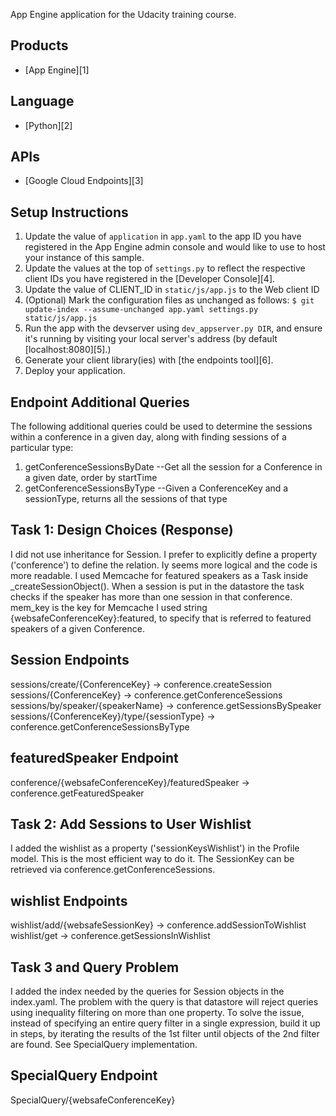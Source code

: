 App Engine application for the Udacity training course.

## Products
- [App Engine][1]

## Language
- [Python][2]

## APIs
- [Google Cloud Endpoints][3]

## Setup Instructions
1. Update the value of `application` in `app.yaml` to the app ID you
   have registered in the App Engine admin console and would like to use to host
   your instance of this sample.
1. Update the values at the top of `settings.py` to
   reflect the respective client IDs you have registered in the
   [Developer Console][4].
1. Update the value of CLIENT_ID in `static/js/app.js` to the Web client ID
1. (Optional) Mark the configuration files as unchanged as follows:
   `$ git update-index --assume-unchanged app.yaml settings.py static/js/app.js`
1. Run the app with the devserver using `dev_appserver.py DIR`, and ensure it's running by visiting
   your local server's address (by default [localhost:8080][5].)
1. Generate your client library(ies) with [the endpoints tool][6].
1. Deploy your application.

## Endpoint Additional Queries
   The following additional queries could be used to determine the sessions within a conference in a given day, along with finding sessions of a particular type:
1. getConferenceSessionsByDate --Get all the session for a Conference in a given date, order by startTime
2. getConferenceSessionsByType --Given a ConferenceKey and a sessionType, returns all the sessions of that type


## Task 1: Design Choices (Response)
I did not use inheritance for Session. I prefer to explicitly define a property ('conference') to define the relation. Iy seems more logical and the code is more readable.
I used Memcache for featured speakers as a Task inside _createSessionObject(). When a session is put in the datastore the task checks if the speaker has more than one session in that conference. mem_key is the key for Memcache I used string {websafeConferenceKey}:featured, to specify that is referred to featured speakers of a given Conference.
## Session Endpoints
sessions/create/{ConferenceKey} -> conference.createSession
sessions/{ConferenceKey} -> conference.getConferenceSessions
sessions/by/speaker/{speakerName} -> conference.getSessionsBySpeaker
sessions/{ConferenceKey}/type/{sessionType} -> conference.getConferenceSessionsByType
## featuredSpeaker Endpoint
conference/{websafeConferenceKey}/featuredSpeaker -> conference.getFeaturedSpeaker

## Task 2: Add Sessions to User Wishlist
I added the wishlist as a property ('sessionKeysWishlist') in the Profile model. This is the most efficient way to do it.
The SessionKey can be retrieved via conference.getConferenceSessions.
## wishlist Endpoints
wishlist/add/{websafeSessionKey} -> conference.addSessionToWishlist
wishlist/get -> conference.getSessionsInWishlist

## Task 3 and Query Problem
I added the index needed by the queries for Session objects in the index.yaml.
The problem with the query is that datastore will reject queries using inequality filtering on more than one property. To solve the issue, instead of specifying an entire query filter in a single expression, build it up in steps, by iterating the results of the 1st filter until objects of the 2nd filter are found. See SpecialQuery implementation.
## SpecialQuery Endpoint
SpecialQuery/{websafeConferenceKey}


